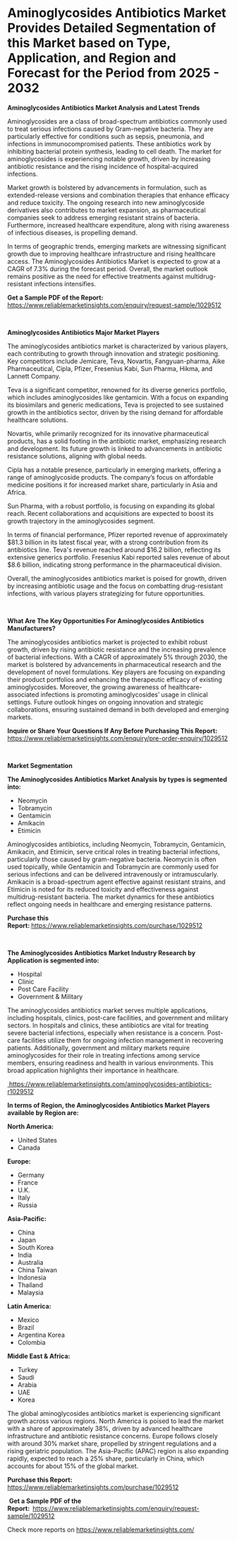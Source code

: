 <p><h1>Aminoglycosides Antibiotics Market Provides Detailed Segmentation of this Market based on Type, Application, and Region and Forecast for the Period from 2025 - 2032</h1></p><p><strong>Aminoglycosides Antibiotics Market Analysis and Latest Trends</strong></p>
<p><p>Aminoglycosides are a class of broad-spectrum antibiotics commonly used to treat serious infections caused by Gram-negative bacteria. They are particularly effective for conditions such as sepsis, pneumonia, and infections in immunocompromised patients. These antibiotics work by inhibiting bacterial protein synthesis, leading to cell death. The market for aminoglycosides is experiencing notable growth, driven by increasing antibiotic resistance and the rising incidence of hospital-acquired infections.</p><p>Market growth is bolstered by advancements in formulation, such as extended-release versions and combination therapies that enhance efficacy and reduce toxicity. The ongoing research into new aminoglycoside derivatives also contributes to market expansion, as pharmaceutical companies seek to address emerging resistant strains of bacteria. Furthermore, increased healthcare expenditure, along with rising awareness of infectious diseases, is propelling demand.</p><p>In terms of geographic trends, emerging markets are witnessing significant growth due to improving healthcare infrastructure and rising healthcare access. The Aminoglycosides Antibiotics Market is expected to grow at a CAGR of 7.3% during the forecast period. Overall, the market outlook remains positive as the need for effective treatments against multidrug-resistant infections intensifies.</p></p>
<p><strong>Get a Sample PDF of the Report:&nbsp;</strong> <a href="https://www.reliablemarketinsights.com/enquiry/request-sample/1029512?utm_campaign=3367&utm_medium=2&utm_source=Github&utm_content=ia&utm_term=21032025&utm_id=aminoglycosides-antibiotics">https://www.reliablemarketinsights.com/enquiry/request-sample/1029512</a></p>
<p>&nbsp;</p>
<p><strong>Aminoglycosides Antibiotics Major Market Players</strong></p>
<p><p>The aminoglycosides antibiotics market is characterized by various players, each contributing to growth through innovation and strategic positioning. Key competitors include Jemicare, Teva, Novartis, Fangyuan-pharma, Aike Pharmaceutical, Cipla, Pfizer, Fresenius Kabi, Sun Pharma, Hikma, and Lannett Company.</p><p>Teva is a significant competitor, renowned for its diverse generics portfolio, which includes aminoglycosides like gentamicin. With a focus on expanding its biosimilars and generic medications, Teva is projected to see sustained growth in the antibiotics sector, driven by the rising demand for affordable healthcare solutions.</p><p>Novartis, while primarily recognized for its innovative pharmaceutical products, has a solid footing in the antibiotic market, emphasizing research and development. Its future growth is linked to advancements in antibiotic resistance solutions, aligning with global needs.</p><p>Cipla has a notable presence, particularly in emerging markets, offering a range of aminoglycoside products. The company’s focus on affordable medicine positions it for increased market share, particularly in Asia and Africa.</p><p>Sun Pharma, with a robust portfolio, is focusing on expanding its global reach. Recent collaborations and acquisitions are expected to boost its growth trajectory in the aminoglycosides segment.</p><p>In terms of financial performance, Pfizer reported revenue of approximately $81.3 billion in its latest fiscal year, with a strong contribution from its antibiotics line. Teva's revenue reached around $16.2 billion, reflecting its extensive generics portfolio. Fresenius Kabi reported sales revenue of about $8.6 billion, indicating strong performance in the pharmaceutical division.</p><p>Overall, the aminoglycosides antibiotics market is poised for growth, driven by increasing antibiotic usage and the focus on combatting drug-resistant infections, with various players strategizing for future opportunities.</p></p>
<p>&nbsp;</p>
<p><strong>What Are The Key Opportunities For Aminoglycosides Antibiotics Manufacturers?</strong></p>
<p><p>The aminoglycosides antibiotics market is projected to exhibit robust growth, driven by rising antibiotic resistance and the increasing prevalence of bacterial infections. With a CAGR of approximately 5% through 2030, the market is bolstered by advancements in pharmaceutical research and the development of novel formulations. Key players are focusing on expanding their product portfolios and enhancing the therapeutic efficacy of existing aminoglycosides. Moreover, the growing awareness of healthcare-associated infections is promoting aminoglycosides’ usage in clinical settings. Future outlook hinges on ongoing innovation and strategic collaborations, ensuring sustained demand in both developed and emerging markets.</p></p>
<p><strong>Inquire or Share Your Questions If Any Before Purchasing This Report:</strong> <a href="https://www.reliablemarketinsights.com/enquiry/pre-order-enquiry/1029512?utm_campaign=3367&utm_medium=2&utm_source=Github&utm_content=ia&utm_term=21032025&utm_id=aminoglycosides-antibiotics">https://www.reliablemarketinsights.com/enquiry/pre-order-enquiry/1029512</a></p>
<p>&nbsp;</p>
<p><strong>Market Segmentation</strong></p>
<p><strong>The Aminoglycosides Antibiotics Market Analysis by types is segmented into:</strong></p>
<p><ul><li>Neomycin</li><li>Tobramycin</li><li>Gentamicin</li><li>Amikacin</li><li>Etimicin</li></ul></p>
<p><p>Aminoglycosides antibiotics, including Neomycin, Tobramycin, Gentamicin, Amikacin, and Etimicin, serve critical roles in treating bacterial infections, particularly those caused by gram-negative bacteria. Neomycin is often used topically, while Gentamicin and Tobramycin are commonly used for serious infections and can be delivered intravenously or intramuscularly. Amikacin is a broad-spectrum agent effective against resistant strains, and Etimicin is noted for its reduced toxicity and effectiveness against multidrug-resistant bacteria. The market dynamics for these antibiotics reflect ongoing needs in healthcare and emerging resistance patterns.</p></p>
<p><strong>Purchase this Report:&nbsp;</strong><a href="https://www.reliablemarketinsights.com/purchase/1029512?utm_campaign=3367&utm_medium=2&utm_source=Github&utm_content=ia&utm_term=21032025&utm_id=aminoglycosides-antibiotics">https://www.reliablemarketinsights.com/purchase/1029512</a></p>
<p>&nbsp;</p>
<p><strong>The Aminoglycosides Antibiotics Market Industry Research by Application is segmented into:</strong></p>
<p><ul><li>Hospital</li><li>Clinic</li><li>Post Care Facility</li><li>Government & Military</li></ul></p>
<p><p>The aminoglycosides antibiotics market serves multiple applications, including hospitals, clinics, post-care facilities, and government and military sectors. In hospitals and clinics, these antibiotics are vital for treating severe bacterial infections, especially when resistance is a concern. Post-care facilities utilize them for ongoing infection management in recovering patients. Additionally, government and military markets require aminoglycosides for their role in treating infections among service members, ensuring readiness and health in various environments. This broad application highlights their importance in healthcare.</p></p>
<p><a href="https://www.reliablemarketinsights.com/aminoglycosides-antibiotics-r1029512?utm_campaign=3367&utm_medium=2&utm_source=Github&utm_content=ia&utm_term=21032025&utm_id=aminoglycosides-antibiotics">&nbsp;https://www.reliablemarketinsights.com/aminoglycosides-antibiotics-r1029512</a></p>
<p><strong>In terms of Region, the Aminoglycosides Antibiotics Market Players available by Region are:</strong></p>
<p>
    <p> <strong> North America: </strong>
        <ul>
            <li>United States</li>
            <li>Canada</li>
        </ul>
        </p> 
    <p> <strong> Europe: </strong>
        <ul>
            <li>Germany</li>
            <li>France</li>
            <li>U.K.</li>
            <li>Italy</li>
            <li>Russia</li>
        </ul>
        </p> 
    <p> <strong> Asia-Pacific: </strong>
        <ul>
            <li>China</li>
            <li>Japan</li>
            <li>South Korea</li>
            <li>India</li>
            <li>Australia</li>
            <li>China Taiwan</li>
            <li>Indonesia</li>
            <li>Thailand</li>
            <li>Malaysia</li>
        </ul>
        </p> 
    <p> <strong> Latin America: </strong>
        <ul>
            <li>Mexico</li>
            <li>Brazil</li>
            <li>Argentina Korea</li>
            <li>Colombia</li>
        </ul>
        </p> 
    <p> <strong> Middle East & Africa: </strong>
        <ul>
            <li>Turkey</li>
            <li>Saudi</li>
            <li>Arabia</li>
            <li>UAE</li>
            <li>Korea</li>
        </ul>
    </p>
    </p>
<p><p>The global aminoglycosides antibiotics market is experiencing significant growth across various regions. North America is poised to lead the market with a share of approximately 38%, driven by advanced healthcare infrastructure and antibiotic resistance concerns. Europe follows closely with around 30% market share, propelled by stringent regulations and a rising geriatric population. The Asia-Pacific (APAC) region is also expanding rapidly, expected to reach a 25% share, particularly in China, which accounts for about 15% of the global market.</p></p>
<p><strong>Purchase this Report: </strong><a href="https://www.reliablemarketinsights.com/purchase/1029512?utm_campaign=3367&utm_medium=2&utm_source=Github&utm_content=ia&utm_term=21032025&utm_id=aminoglycosides-antibiotics">https://www.reliablemarketinsights.com/purchase/1029512</a></p>
<p>&nbsp;<strong>Get a Sample PDF of the Report:&nbsp;&nbsp;</strong><a href="https://www.reliablemarketinsights.com/enquiry/request-sample/1029512?utm_campaign=3367&utm_medium=2&utm_source=Github&utm_content=ia&utm_term=21032025&utm_id=aminoglycosides-antibiotics">https://www.reliablemarketinsights.com/enquiry/request-sample/1029512</a></p>
<p><strong></strong></p>
<p>Check more reports on <a href="https://www.reliablemarketinsights.com/?utm_campaign=3367&utm_medium=2&utm_source=Github&utm_content=ia&utm_term=21032025&utm_id=aminoglycosides-antibiotics">https://www.reliablemarketinsights.com/</a></p>